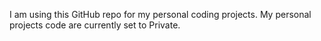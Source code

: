 I am using this GitHub repo for my personal coding projects.
My personal projects code are currently set to Private.

<!---
zarizi07/zarizi07 is a ✨ special ✨ repository because its `README.md` (this file) appears on your GitHub profile.
You can click the Preview link to take a look at your changes.
--->

